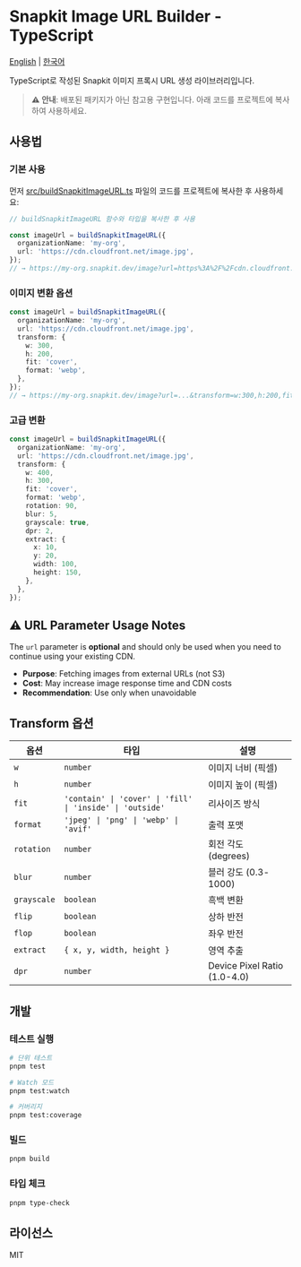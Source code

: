 # Snapkit Image URL Builder - TypeScript

[English](README.md) | [한국어](README.ko.md)

TypeScript로 작성된 Snapkit 이미지 프록시 URL 생성 라이브러리입니다.

> **⚠️ 안내**: 배포된 패키지가 아닌 참고용 구현입니다. 아래 코드를 프로젝트에 복사하여 사용하세요.

## 사용법

### 기본 사용

먼저 [src/buildSnapkitImageURL.ts](src/buildSnapkitImageURL.ts) 파일의 코드를 프로젝트에 복사한 후 사용하세요:

```typescript
// buildSnapkitImageURL 함수와 타입을 복사한 후 사용

const imageUrl = buildSnapkitImageURL({
  organizationName: 'my-org',
  url: 'https://cdn.cloudfront.net/image.jpg',
});
// → https://my-org.snapkit.dev/image?url=https%3A%2F%2Fcdn.cloudfront.net%2Fimage.jpg
```

### 이미지 변환 옵션

```typescript
const imageUrl = buildSnapkitImageURL({
  organizationName: 'my-org',
  url: 'https://cdn.cloudfront.net/image.jpg',
  transform: {
    w: 300,
    h: 200,
    fit: 'cover',
    format: 'webp',
  },
});
// → https://my-org.snapkit.dev/image?url=...&transform=w:300,h:200,fit:cover,format:webp
```

### 고급 변환

```typescript
const imageUrl = buildSnapkitImageURL({
  organizationName: 'my-org',
  url: 'https://cdn.cloudfront.net/image.jpg',
  transform: {
    w: 400,
    h: 300,
    fit: 'cover',
    format: 'webp',
    rotation: 90,
    blur: 5,
    grayscale: true,
    dpr: 2,
    extract: {
      x: 10,
      y: 20,
      width: 100,
      height: 150,
    },
  },
});
```

## ⚠️ URL Parameter Usage Notes

The `url` parameter is **optional** and should only be used when you need to continue using your existing CDN.

- **Purpose**: Fetching images from external URLs (not S3)
- **Cost**: May increase image response time and CDN costs
- **Recommendation**: Use only when unavoidable

## Transform 옵션

| 옵션 | 타입 | 설명 |
|------|------|------|
| `w` | `number` | 이미지 너비 (픽셀) |
| `h` | `number` | 이미지 높이 (픽셀) |
| `fit` | `'contain' \| 'cover' \| 'fill' \| 'inside' \| 'outside'` | 리사이즈 방식 |
| `format` | `'jpeg' \| 'png' \| 'webp' \| 'avif'` | 출력 포맷 |
| `rotation` | `number` | 회전 각도 (degrees) |
| `blur` | `number` | 블러 강도 (0.3-1000) |
| `grayscale` | `boolean` | 흑백 변환 |
| `flip` | `boolean` | 상하 반전 |
| `flop` | `boolean` | 좌우 반전 |
| `extract` | `{ x, y, width, height }` | 영역 추출 |
| `dpr` | `number` | Device Pixel Ratio (1.0-4.0) |

## 개발

### 테스트 실행

```bash
# 단위 테스트
pnpm test

# Watch 모드
pnpm test:watch

# 커버리지
pnpm test:coverage
```

### 빌드

```bash
pnpm build
```

### 타입 체크

```bash
pnpm type-check
```

## 라이선스

MIT
